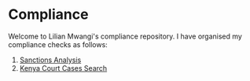 # Compliance

Welcome to Lilian Mwangi's compliance repository. I have organised my compliance checks as follows:

1. [Sanctions Analysis](./Sanctions.ipynb)
2. [Kenya Court Cases Search](./Kenya_Court_Cases_Search.ipynb)
